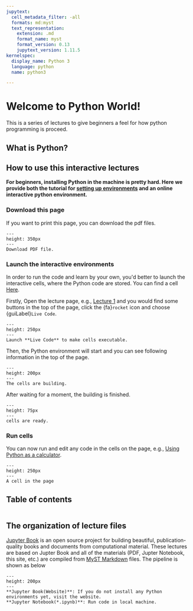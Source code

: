 ```yaml
---
jupytext:
  cell_metadata_filter: -all
  formats: md:myst
  text_representation:
    extension: .md
    format_name: myst
    format_version: 0.13
    jupytext_version: 1.11.5
kernelspec:
  display_name: Python 3
  language: python
  name: python3

---
```


# Welcome to Python World!

This is a series of lectures to give beginners a feel for how python programming is proceed.


## What is Python?

## How to use this interactive lectures

**For beginners, installing Python in the machine is pretty hard. Here we provide both the 
tutorial for [setting up environments](install-anaconda) and an online interactive python
environment.**

### Download this page
If you want to print this page, you can download the pdf files.
```{figure} images/download-pdf.png
---
height: 350px
---
Download PDF file.
```

### Launch the interactive environments
In order to run the code and learn by your own, you'd better to launch the interactive cells,
where the Python code are stored. You can find a cell [Here](lec-1.html#using-python-as-a-calculator).

Firstly, Open the lecture page, e.g., [Lecture 1](lec-1) and you would find
some buttons in the top of the page, click the {fa}`rocket` icon and choose {guiLabel}`Live Code`.

```{figure} images/guide-1.png
---
height: 250px
---
Launch **Live Code** to make cells executable.
```
Then, the Python environment will start and you can see following information in the top of the page.
```{figure} images/guide-2.png
---
height: 200px
---
The cells are building.
```
After waiting for a moment, the building is finished.
```{figure} images/guide-3.png
---
height: 75px
---
cells are ready.
```
### Run cells
You can now run and edit any code in the cells on the page, e.g., [Using Python as a calculator](lec-1.html#using-python-as-a-calculator).
```{figure} images/guide-4.png
---
height: 250px
---
A cell in the page
```


## Table of contents

```{tableofcontents}
```

## The organization of lecture files

[Jupyter Book](https://jupyterbook.org/intro.html) 
is an open source project for building beautiful, 
publication-quality books and documents from computational material.
These lectures are based on Jupter Book and
all of the materials (PDF, Jupter Notebook, this site, etc.) are compiled from
[MyST Markdown](https://myst-nb.readthedocs.io/en/latest/index.html) files. The pipeline
is shown as below

```{figure} images/organization.png
---
height: 200px
---
**Jupyter Book(Website)**: If you do not install any Python environments yet, visit the website.
**Jupyter Notebook(*.ipynb)**: Run code in local machine.
```

